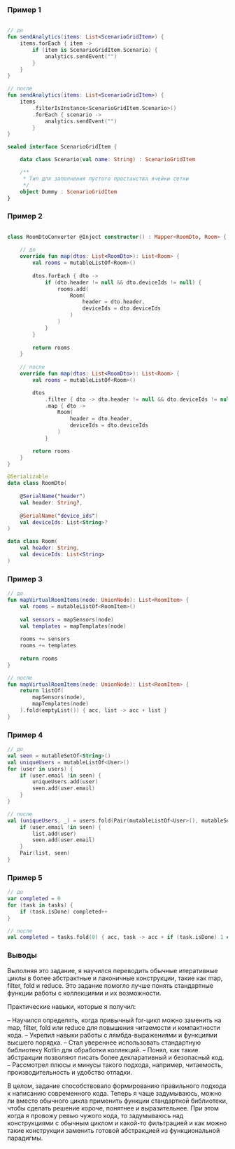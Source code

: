 ### Пример 1

```kotlin

// до
fun sendAnalytics(items: List<ScenarioGridItem>) {
    items.forEach { item ->
        if (item is ScenarioGridItem.Scenario) {
            analytics.sendEvent("")
        }
    }
}

// после
fun sendAnalytics(items: List<ScenarioGridItem>) {
    items
        .filterIsInstance<ScenarioGridItem.Scenario>()
        .forEach { scenario ->
            analytics.sendEvent("")
        }
}

sealed interface ScenarioGridItem {

    data class Scenario(val name: String) : ScenarioGridItem

    /**
     * Тип для заполнения пустого простанства ячейки сетки
     */
    object Dummy : ScenarioGridItem
}
```

### Пример 2

```kotlin

class RoomDtoConverter @Inject constructor() : Mapper<RoomDto, Room> {
    
    // до
    override fun map(dtos: List<RoomDto>): List<Room> {
        val rooms = mutableListOf<Room>()
        
        dtos.forEach { dto ->
            if (dto.header != null && dto.deviceIds != null) {
                rooms.add(
                    Room(
                        header = dto.header,
                        deviceIds = dto.deviceIds
                    )
                )
            }
        }
        
        return rooms
    }
    
    // после
    override fun map(dtos: List<RoomDto>): List<Room> {
        val rooms = mutableListOf<Room>()

        dtos
            .filter { dto -> dto.header != null && dto.deviceIds != null }
            .map { dto ->
                Room(
                    header = dto.header,
                    deviceIds = dto.deviceIds
                )
            }

        return rooms
    }
}

@Serializable
data class RoomDto(
    
    @SerialName("header")
    val header: String?,
    
    @SerialName("device_ids")
    val deviceIds: List<String>?
)

data class Room(
    val header: String,
    val deviceIds: List<String>
)
```

### Пример 3

```kotlin
// до
fun mapVirtualRoomItems(node: UnionNode): List<RoomItem> {
    val rooms = mutableListOf<RoomItem>()
    
    val sensors = mapSensors(node)
    val templates = mapTemplates(node)
    
    rooms += sensors
    rooms += templates
    
    return rooms
}

// после
fun mapVirtualRoomItems(node: UnionNode): List<RoomItem> {
    return listOf(
        mapSensors(node),
        mapTemplates(node)
    ).fold(emptyList()) { acc, list -> acc + list }
}
```

### Пример 4

```kotlin
// до
val seen = mutableSetOf<String>()
val uniqueUsers = mutableListOf<User>()
for (user in users) {
    if (user.email !in seen) {
        uniqueUsers.add(user)
        seen.add(user.email)
    }
}

// после
val (uniqueUsers, _) = users.fold(Pair(mutableListOf<User>(), mutableSetOf<String>())) { (list, seen), user ->
    if (user.email !in seen) {
        list.add(user)
        seen.add(user.email)
    }
    Pair(list, seen)
}
```

### Пример 5

```kotlin
// до
var completed = 0
for (task in tasks) {
    if (task.isDone) completed++
}

// после
val completed = tasks.fold(0) { acc, task -> acc + if (task.isDone) 1 else 0 }
```

### Выводы

Выполняя это задание, я научился переводить обычные итеративные циклы в более абстрактные и лаконичные конструкции, такие как map, filter, fold и reduce. 
Это задание помогло лучше понять стандартные функции работы с коллекциями и их возможности.  

Практические навыки, которые я получил:

– Научился определять, когда привычный for-цикл можно заменить на map, filter, fold или reduce для повышения читаемости и компактности кода.
– Укрепил навыки работы с лямбда-выражениями и функциями высшего порядка.
– Стал увереннее использовать стандартную библиотеку Kotlin для обработки коллекций.
– Понял, как такие абстракции позволяют писать более декларативный и безопасный код.
– Рассмотрел плюсы и минусы такого подхода, например, читаемость, производительность и удобство отладки.

В целом, задание способствовало формированию правильного подхода к написанию современного кода. 
Теперь я чаще задумываюсь, можно ли вместо обычного цикла применить функции стандартной библиотеки, чтобы сделать решение короче, понятнее и выразительнее.
При этом когда я провожу ревью чужого кода, то задумываюсь над конструкциями с обычным циклом и какой-то фильтрацией и как можно такие конструкции заменить готовой абстракцией из функциональной парадигмы.